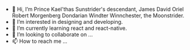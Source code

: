 - 👋 Hi, I’m Prince Kael'thas Sunstrider's descendant, James David Oriel Robert Morgenberg Dondarian Windter Winnchester, the Moonstrider.
- 👀 I’m interested in designing and developing.
- 🌱 I’m currently learning react and react-native.
- 💞️ I’m looking to collaborate on ...
- 📫 How to reach me ...

<!---
Moonstrider/Moonstrider is a ✨ special ✨ repository because its `README.md` (this file) appears on your GitHub profile.
You can click the Preview link to take a look at your changes.
--->
